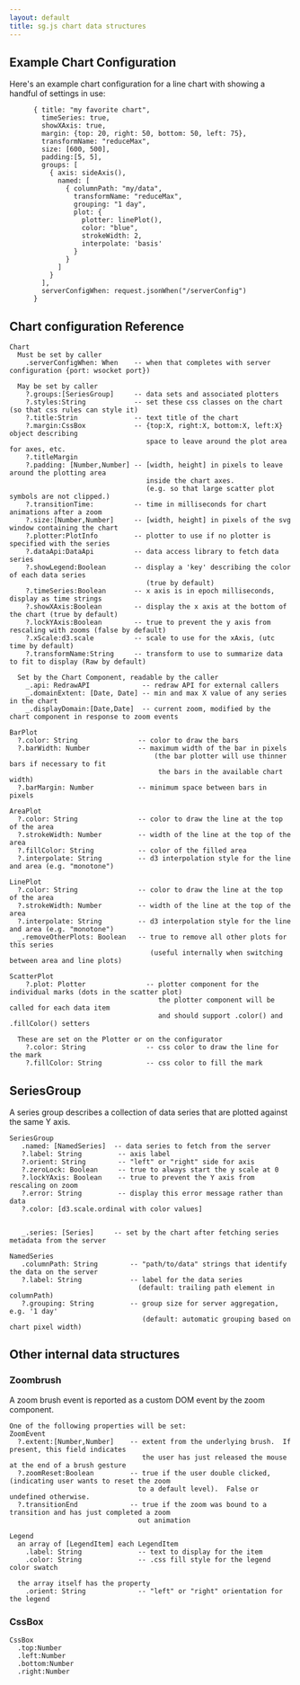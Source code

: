 ```yaml
---
layout: default
title: sg.js chart data structures
---
```

## Example Chart Configuration

Here's an example chart configuration for a line chart with showing a handful of settings in use:

          { title: "my favorite chart",
            timeSeries: true,
            showXAxis: true,
            margin: {top: 20, right: 50, bottom: 50, left: 75},
            transformName: "reduceMax",
            size: [600, 500],
            padding:[5, 5],    
            groups: [
              { axis: sideAxis(),
                named: [
                  { columnPath: "my/data",
                    transformName: "reduceMax",
                    grouping: "1 day",                  
                    plot: {
                      plotter: linePlot(),
                      color: "blue",
                      strokeWidth: 2,
                      interpolate: 'basis'
                    }
                  }
                ]
              }
            ],
            serverConfigWhen: request.jsonWhen("/serverConfig")
          }


## Chart configuration Reference
    Chart
      Must be set by caller
        .serverConfigWhen: When    -- when that completes with server configuration {port: wsocket port})

      May be set by caller
        ?.groups:[SeriesGroup]     -- data sets and associated plotters 
        ?.styles:String            -- set these css classes on the chart (so that css rules can style it)
        ?.title:Strin              -- text title of the chart
        ?.margin:CssBox            -- {top:X, right:X, bottom:X, left:X} object describing 
                                      space to leave around the plot area for axes, etc.
        ?.titleMargin
        ?.padding: [Number,Number] -- [width, height] in pixels to leave around the plotting area
                                      inside the chart axes.  
                                      (e.g. so that large scatter plot symbols are not clipped.)
        ?.transitionTime:          -- time in milliseconds for chart animations after a zoom
        ?.size:[Number,Number]     -- [width, height] in pixels of the svg window containing the chart
        ?.plotter:PlotInfo         -- plotter to use if no plotter is specified with the series
        ?.dataApi:DataApi          -- data access library to fetch data series
        ?.showLegend:Boolean       -- display a 'key' describing the color of each data series
                                      (true by default)
        ?.timeSeries:Boolean       -- x axis is in epoch milliseconds, display as time strings 
        ?.showXAxis:Boolean        -- display the x axis at the bottom of the chart (true by default)
        ?.lockYAxis:Boolean        -- true to prevent the y axis from rescaling with zooms (false by default)
        ?.xScale:d3.scale          -- scale to use for the xAxis, (utc time by default)
        ?.transformName:String     -- transform to use to summarize data to fit to display (Raw by default)

      Set by the Chart Component, readable by the caller 
        _.api: RedrawAPI             -- redraw API for external callers
        _.domainExtent: [Date, Date] -- min and max X value of any series in the chart
        _.displayDomain:[Date,Date]  -- current zoom, modified by the chart component in response to zoom events

    BarPlot
      ?.color: String               -- color to draw the bars
      ?.barWidth: Number            -- maximum width of the bar in pixels 
                                        (the bar plotter will use thinner bars if necessary to fit
                                         the bars in the available chart width)
      ?.barMargin: Number           -- minimum space between bars in pixels

    AreaPlot
      ?.color: String               -- color to draw the line at the top of the area
      ?.strokeWidth: Number         -- width of the line at the top of the area
      ?.fillColor: String           -- color of the filled area
      ?.interpolate: String         -- d3 interpolation style for the line and area (e.g. "monotone")

    LinePlot 
      ?.color: String               -- color to draw the line at the top of the area
      ?.strokeWidth: Number         -- width of the line at the top of the area
      ?.interpolate: String         -- d3 interpolation style for the line and area (e.g. "monotone")
      _.removeOtherPlots: Boolean   -- true to remove all other plots for this series
                                       (useful internally when switching between area and line plots)

    ScatterPlot
        ?.plot: Plotter               -- plotter component for the individual marks (dots in the scatter plot)
                                         the plotter component will be called for each data item
                                         and should support .color() and .fillColor() setters

      These are set on the Plotter or on the configurator
        ?.color: String               -- css color to draw the line for the mark
        ?.fillColor: String           -- css color to fill the mark

## SeriesGroup
 A series group describes a collection of data series that are plotted against the same Y axis.

    SeriesGroup 
       .named: [NamedSeries]  -- data series to fetch from the server
       ?.label: String         -- axis label  
       ?.orient: String        -- "left" or "right" side for axis
       ?.zeroLock: Boolean     -- true to always start the y scale at 0
       ?.lockYAxis: Boolean    -- true to prevent the Y axis from rescaling on zoom
       ?.error: String         -- display this error message rather than data
       ?.color: [d3.scale.ordinal with color values]


       _.series: [Series]     -- set by the chart after fetching series metadata from the server
     
    NamedSeries
       .columnPath: String        -- "path/to/data" strings that identify the data on the server
       ?.label: String            -- label for the data series 
                                    (default: trailing path element in columnPath)
       ?.grouping: String         -- group size for server aggregation, e.g. '1 day'
                                     (default: automatic grouping based on chart pixel width)


## Other internal data structures

### Zoombrush 
A zoom brush event is reported as a custom DOM event by the zoom component.

    One of the following properties will be set:
    ZoomEvent
      ?.extent:[Number,Number]    -- extent from the underlying brush.  If present, this field indicates 
                                     the user has just released the mouse at the end of a brush gesture
      ?.zoomReset:Boolean         -- true if the user double clicked, (indicating user wants to reset the zoom 
                                    to a default level).  False or undefined otherwise.
      ?.transitionEnd             -- true if the zoom was bound to a transition and has just completed a zoom
                                    out animation

    Legend
      an array of [LegendItem] each LegendItem
        .label: String              -- text to display for the item
        .color: String              -- .css fill style for the legend color swatch 

      the array itself has the property
        .orient: String             -- "left" or "right" orientation for the legend

### CssBox

    CssBox
      .top:Number
      .left:Number
      .bottom:Number
      .right:Number

